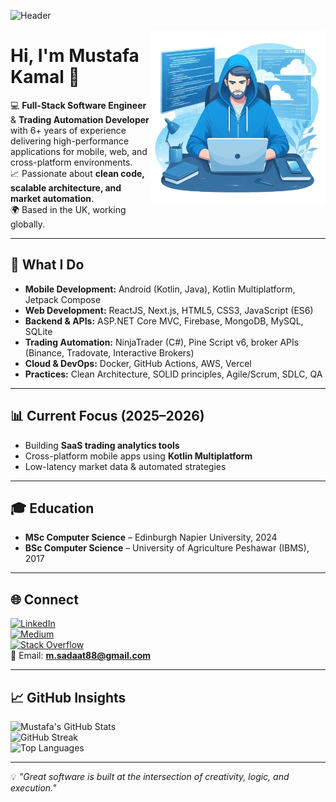 <!-- Banner Image -->
![Header](https://raw.githubusercontent.com/mustafakamal88/mustafakamal88/main/images/github-banner.png)

<img align="right" alt="Coding" width="280" src="https://raw.githubusercontent.com/mustafakamal88/mustafakamal88/main/images/vector.png" />

# Hi, I'm Mustafa Kamal 👋  

💻 **Full-Stack Software Engineer** & **Trading Automation Developer** with 6+ years of experience delivering high-performance applications for mobile, web, and cross-platform environments.  
📈 Passionate about **clean code, scalable architecture, and market automation**.  
🌍 Based in the UK, working globally.

---

## 🚀 What I Do
- **Mobile Development:** Android (Kotlin, Java), Kotlin Multiplatform, Jetpack Compose  
- **Web Development:** ReactJS, Next.js, HTML5, CSS3, JavaScript (ES6)  
- **Backend & APIs:** ASP.NET Core MVC, Firebase, MongoDB, MySQL, SQLite  
- **Trading Automation:** NinjaTrader (C#), Pine Script v6, broker APIs (Binance, Tradovate, Interactive Brokers)  
- **Cloud & DevOps:** Docker, GitHub Actions, AWS, Vercel  
- **Practices:** Clean Architecture, SOLID principles, Agile/Scrum, SDLC, QA

---

## 📊 Current Focus (2025–2026)
- Building **SaaS trading analytics tools**  
- Cross-platform mobile apps using **Kotlin Multiplatform**  
- Low-latency market data & automated strategies
  
---

## 🎓 Education
- **MSc Computer Science** – Edinburgh Napier University, 2024  
- **BSc Computer Science** – University of Agriculture Peshawar (IBMS), 2017  

---

## 🌐 Connect
[![LinkedIn](https://img.shields.io/badge/LinkedIn-0077B5?style=flat&logo=linkedin&logoColor=white)](https://linkedin.com/in/mksadaat)  
[![Medium](https://img.shields.io/badge/Medium-12100E?style=flat&logo=medium&logoColor=white)](https://medium.com/@m.sadaat88)  
[![Stack Overflow](https://img.shields.io/badge/StackOverflow-FE7A16?style=flat&logo=stack-overflow&logoColor=white)](https://stackoverflow.com/users/11336765/m-k)  
📧 Email: **m.sadaat88@gmail.com**

---

## 📈 GitHub Insights
![Mustafa's GitHub Stats](https://github-readme-stats.vercel.app/api?username=mustafakamal88&theme=tokyonight&show_icons=true&count_private=true)  
![GitHub Streak](https://github-readme-streak-stats.herokuapp.com/?user=mustafakamal88&theme=tokyonight)  
![Top Languages](https://github-readme-stats.vercel.app/api/top-langs/?username=mustafakamal88&theme=tokyonight&layout=compact)

---

💡 *"Great software is built at the intersection of creativity, logic, and execution."*
